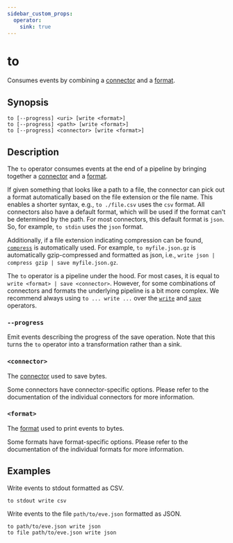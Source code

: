 ```yaml
---
sidebar_custom_props:
  operator:
    sink: true
---
```


# to

Consumes events by combining a [connector][connectors] and a [format][formats].

## Synopsis

```
to [--progress] <uri> [write <format>]
to [--progress] <path> [write <format>]
to [--progress] <connector> [write <format>]
```

## Description

The `to` operator consumes events at the end of a pipeline by bringing together
a [connector][connectors] and a [format][formats].

If given something that looks like a path to a file, the connector can pick
out a format automatically based on the file extension or the file name.
This enables a shorter syntax, e.g., `to ./file.csv` uses the `csv` format.
All connectors also have a default format, which will be used
if the format can't be determined by the path. For most connectors,
this default format is `json`.
So, for example, `to stdin` uses the `json` format.

Additionally, if a file extension indicating compression can be found,
[`compress`](compress.md) is automatically used. For example, `to
myfile.json.gz` is automatically gzip-compressed and formatted as json, i.e.,
`write json | compress gzip | save myfile.json.gz`.

The `to` operator is a pipeline under the hood. For most cases, it is equal to
`write <format> | save <connector>`. However, for some combinations of
connectors and formats the underlying pipeline is a bit more complex. We
recommend always using `to ... write ...` over the [`write`](write.md) and
[`save`](save.md) operators.

### `--progress`

Emit events describing the progress of the save operation. Note that this turns
the `to` operator into a transformation rather than a sink.

### `<connector>`

The [connector][connectors] used to save bytes.

Some connectors have connector-specific options. Please refer to the
documentation of the individual connectors for more information.

### `<format>`

The [format][formats] used to print events to bytes.

Some formats have format-specific options. Please refer to the documentation of
the individual formats for more information.

## Examples

Write events to stdout formatted as CSV.

```
to stdout write csv
```

Write events to the file `path/to/eve.json` formatted as JSON.

```
to path/to/eve.json write json
to file path/to/eve.json write json
```

[connectors]: ../connectors.md
[formats]: ../formats.md
